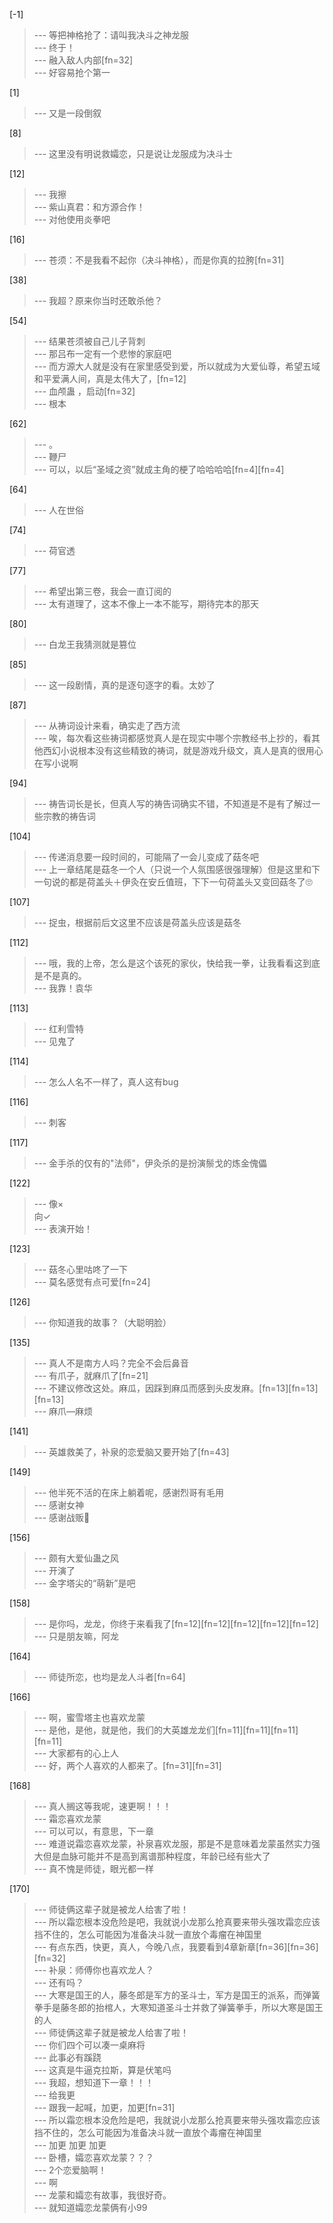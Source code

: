 
[-1] 
>--- 等把神格抢了：请叫我决斗之神龙服<br>
>--- 终于！<br>
>--- 融入敌人内部[fn=32]<br>
>--- 好容易抢个第一<br>

[1] 
>--- 又是一段倒叙<br>

[8] 
>--- 这里没有明说救孀恋，只是说让龙服成为决斗士<br>

[12] 
>--- 我擦<br>
>--- 紫山真君：和方源合作！<br>
>--- 对他使用炎拳吧<br>

[16] 
>--- 苍须：不是我看不起你（决斗神格），而是你真的拉胯[fn=31]<br>

[38] 
>--- 我超？原来你当时还敢杀他？<br>

[54] 
>--- 结果苍须被自己儿子背刺<br>
>--- 那吕布一定有一个悲惨的家庭吧<br>
>--- 而方源大人就是没有在家里感受到爱，所以就成为大爱仙尊，希望五域和平爱满人间，真是太伟大了，[fn=12]<br>
>--- 血颅蛊 ，启动[fn=32]<br>
>--- 根本<br>

[62] 
>--- 。<br>
>--- 鞭尸<br>
>--- 可以，以后“圣域之资”就成主角的梗了哈哈哈哈[fn=4][fn=4]<br>

[64] 
>--- 人在世俗<br>

[74] 
>--- 荷官透<br>

[77] 
>--- 希望出第三卷，我会一直订阅的<br>
>--- 太有道理了，这本不像上一本不能写，期待完本的那天<br>

[80] 
>--- 白龙王我猜测就是篡位<br>

[85] 
>--- 这一段剧情，真的是逐句逐字的看。太妙了<br>

[87] 
>--- 从祷词设计来看，确实走了西方流<br>
>--- 唉，每次看这些祷词都感觉真人是在现实中哪个宗教经书上抄的，看其他西幻小说根本没有这些精致的祷词，就是游戏升级文，真人是真的很用心在写小说啊<br>

[94] 
>--- 祷告词长是长，但真人写的祷告词确实不错，不知道是不是有了解过一些宗教的祷告词<br>

[104] 
>--- 传递消息要一段时间的，可能隔了一会儿变成了菇冬吧<br>
>--- 上一章结尾是菇冬一个人（只说一个人氛围感很强理解）但是这里和下一句说的都是荷盖头＋伊灸在安丘值班，下下一句荷盖头又变回菇冬了🙄<br>

[107] 
>--- 捉虫，根据前后文这里不应该是荷盖头应该是菇冬<br>

[112] 
>--- 哦，我的上帝，怎么是这个该死的家伙，快给我一拳，让我看看这到底是不是真的。<br>
>--- 我靠！袁华<br>

[113] 
>--- 红利雪特<br>
>--- 见鬼了<br>

[114] 
>--- 怎么人名不一样了，真人这有bug<br>

[116] 
>--- 刺客<br>

[117] 
>--- 金手杀的仅有的"法师"，伊灸杀的是扮演鬃戈的炼金傀儡<br>

[122] 
>--- 像×  
向✓<br>
>--- 表演开始！<br>

[123] 
>--- 菇冬心里咕咚了一下<br>
>--- 莫名感觉有点可爱[fn=24]<br>

[126] 
>--- 你知道我的故事？（大聪明脸）<br>

[135] 
>--- 真人不是南方人吗？完全不会后鼻音<br>
>--- 有爪子，就麻爪了[fn=21]<br>
>--- 不建议修改这处。麻瓜，因踩到麻瓜而感到头皮发麻。[fn=13][fn=13][fn=13]<br>
>--- 麻爪—麻烦<br>

[141] 
>--- 英雄救美了，补泉的恋爱脑又要开始了[fn=43]<br>

[149] 
>--- 他半死不活的在床上躺着呢，感谢烈哥有毛用<br>
>--- 感谢女神<br>
>--- 感谢战贩🙏<br>

[156] 
>--- 颇有大爱仙蛊之风<br>
>--- 开演了<br>
>--- 金字塔尖的“萌新”是吧<br>

[158] 
>--- 是你吗，龙龙，你终于来看我了[fn=12][fn=12][fn=12][fn=12][fn=12]<br>
>--- 只是朋友嘛，阿龙<br>

[164] 
>--- 师徒所恋，也均是龙人斗者[fn=64]<br>

[166] 
>--- 啊，蜜雪塔主也喜欢龙蒙<br>
>--- 是他，是他，就是他，我们的大英雄龙龙们[fn=11][fn=11][fn=11][fn=11]<br>
>--- 大家都有的心上人<br>
>--- 好，两个人喜欢的人都来了。[fn=31][fn=31]<br>

[168] 
>--- 真人搁这等我呢，速更啊！！！<br>
>--- 霜恋喜欢龙蒙<br>
>--- 可以可以，有意思，下一章<br>
>--- 难道说霜恋喜欢龙蒙，补泉喜欢龙服，那是不是意味着龙蒙虽然实力强大但是血脉可能并不是高到离谱那种程度，年龄已经有些大了<br>
>--- 真不愧是师徒，眼光都一样<br>

[170] 
>--- 师徒俩这辈子就是被龙人给害了啦！<br>
>--- 所以霜恋根本没危险是吧，我就说小龙那么抢真要来带头强攻霜恋应该挡不住的，怎么可能因为准备决斗就一直放个毒瘤在神国里<br>
>--- 有点东西，快更，真人，今晚八点，我要看到4章新章[fn=36][fn=36][fn=32]<br>
>--- 补泉：师傅你也喜欢龙人？<br>
>--- 还有吗？<br>
>--- 大寒是国王的人，藤冬郎是军方的圣斗士，军方是国王的派系，而弹簧拳手是藤冬郎的抬棺人，大寒知道圣斗士并救了弹簧拳手，所以大寒是国王的人<br>
>--- 师徒俩这辈子就是被龙人给害了啦！<br>
>--- 你们四个可以凑一桌麻将<br>
>--- 此事必有蹊跷<br>
>--- 这真是牛逼克拉斯，算是伏笔吗<br>
>--- 我超，想知道下一章！！！<br>
>--- 给我更<br>
>--- 跟我一起喊，加更，加更[fn=31]<br>
>--- 所以霜恋根本没危险是吧，我就说小龙那么抢真要来带头强攻霜恋应该挡不住的，怎么可能因为准备决斗就一直放个毒瘤在神国里<br>
>--- 加更 加更 加更<br>
>--- 卧槽，孀恋喜欢龙蒙？？？<br>
>--- 2个恋爱脑啊！<br>
>--- 啊<br>
>--- 龙蒙和孀恋有故事，我很好奇。<br>
>--- 就知道孀恋龙蒙俩有小99<br>
